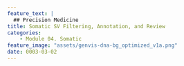 ```yaml
---
feature_text: |
  ## Precision Medicine
title: Somatic SV Filtering, Annotation, and Review
categories:
    - Module 04. Somatic
feature_image: "assets/genvis-dna-bg_optimized_v1a.png"
date: 0003-03-02
---
```


